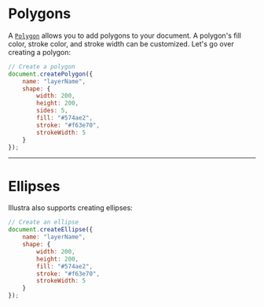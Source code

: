 # Polygons

A [`Polygon`](https://illustra.apixel.me/docs/classes/Polygon) allows you to add polygons to your document. A polygon's fill color, stroke color, and stroke width can be customized. Let's go over creating a polygon:

```js
// Create a polygon
document.createPolygon({
    name: "layerName",
    shape: {
        width: 200,
        height: 200,
        sides: 5,
        fill: "#574ae2",
        stroke: "#f63e70",
        strokeWidth: 5
    }
});
```

---

# Ellipses

Illustra also supports creating ellipses:

```js
// Create an ellipse
document.createEllipse({
    name: "layerName",
    shape: {
        width: 200,
        height: 200,
        fill: "#574ae2",
        stroke: "#f63e70",
        strokeWidth: 5
    }
});
```